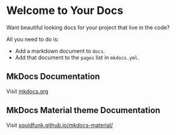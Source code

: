 # Welcome to Your Docs

Want beautiful looking docs for your project that live in the code?

All you need to do is:

 - Add a markdown document to `docs`.
 - Add that document to the `pages` list in `mkdocs.yml`.

## MkDocs Documentation 

Visit [mkdocs.org](http://mkdocs.org)

## MkDocs Material theme Documentation

Visit [squidfunk.github.io/mkdocs-material/](https://squidfunk.github.io/mkdocs-material/) 